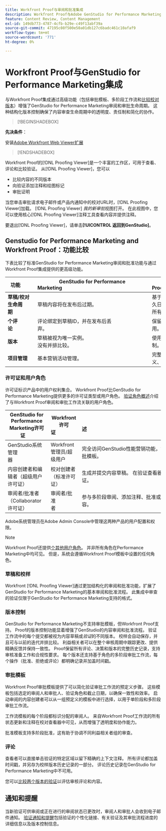 ```yaml
---
title: Workfront Proof与审阅和批准集成
description: Workfront Proof与Adobe GenStudio for Performance Marketing集成。
feature: Content Review, Content Management
exl-id: 149db773-4787-4cfb-b29e-c49f13abf39a
source-git-commit: 47195c08f500e50a01db127c6badc461c10afaf9
workflow-type: tm+mt
source-wordcount: '771'
ht-degree: 0%

---
```


# Workfront Proof与GenStudio for Performance Marketing集成

与Workfront Proof集成通过高级功能（包括审批模板、多阶段工作流和[比较校对版本](https://experienceleague.adobe.com/zh-hans/docs/workfront/using/workfront-proof/work-with-proofs-in-wf-proof/review-proofs-web-proofing-viewer/compare-proofs)）增强了GenStudio for Performance Marketing审阅和审批生命周期。 这种结构化版本控制确保了内容审查生命周期中的透明度、责任制和简化的协作。

>[!BEGINSHADEBOX]

**先决条件**：

安装[Adobe Workfront Web Viewer扩展](https://experienceleague.adobe.com/zh-hans/docs/workfront/using/review-and-approve-work/proofing/review-proofs-in-workfront/review-a-proof/review-proof-in-web-viewer-extension)

>[!ENDSHADEBOX]

Workfront Proof的[!DNL Proofing Viewer]是一个丰富的工作区，可用于查看、评论和比较验证。 从[!DNL Proofing Viewer]，您可以

* 比较内容的不同版本
* 向验证添加注释和绘图标记
* 审批证明

当您单击审批请求电子邮件或产品内通知中的校对URL时，[!DNL Proofing Viewer]加载。 [!DNL Proofing Viewer] _我的新审批_&#x200B;视图打开。 在此视图中，您可以使用核心[!DNL Proofing Viewer]注释工具查看内容并提供注释。

要退出[!DNL Proofing Viewer]，请单击&#x200B;**[!UICONTROL 返回到GenStudio]**。

## Genstudio for Performance Marketing and Workfront Proof：功能比较

下表比较了标准GenStudio for Performance Marketing审阅和批准功能与通过Workfront Proof集成提供的更高级功能。

| 功能        | GenStudio for Performance Marketing                                                                 | Workfront Proof                                                                 |
|-------------------------------|------------------------------------------------------------------------------------------------------|----------------------------------------------------------------------------------|
| **草稿/校对生命周期**        | 草稿内容将在发布后过期。 | 基于角色的多阶段审批链，带有时间戳的永久日志。<br>所有版本将无限期保留。 |
| **个评论**                | 评论绑定到草稿ID，并在发布后丢弃。                                           | 保留永久注释和批注以供审核和合规性使用。     |
| **版本**           | 草稿被视为唯一实例。<br>没有并排比较。                                      | 使用并排和叠加比较工具进行完整版本控制。        |
| **项目管理** | 基本营销活动管理。 | 完整的营销活动生命周期管理，包括自定义、模板、报告和详细审核。 |

### 许可证和用户角色

许可证标识产品中的用户权利集合。 Workfront Proof比GenStudio for Performance Marketing提供更多的许可证类型或用户角色。 [验证角色概述](https://experienceleague.adobe.com/zh-hans/docs/workfront/using/review-and-approve-work/proofing/proofing-overview/proof-roles)介绍了与Workfront Proof审阅和审批工作流关联的用户角色。

| GenStudio for Performance Marketing许可证       | Workfront许可证                 | 描述                                                                                                                                                      |
|---------------------------------------------------|-----------------------------------|------------------------------------------------------------------------------------------------------------------------------------------------------------------|
| GenStudio系统管理器                          | Workfront管理员/超级用户 | 完全访问GenStudio性能营销功能，如品牌、角色和产品管理。 管理工作流和设置。 创建审批模板。 |
| 内容创建者和编辑者（超级用户许可证）   | 校对创建者（标准许可证）  | 生成并提交内容草稿。 在验证查看器中，上传资源并启动验证。 需要Workfront Proof许可证。                              |
| 审阅者/批准者（Collaborator许可证）        | 审阅者/批准者                 | 参与多阶段审阅、添加注释、批准或拒绝内容。                                                                             |

Adobe系统管理员在Adobe Admin Console中管理这两种产品的用户配置和权限。

>[!NOTE]
>
> Workfront Proof还提供[个其他用户角色](https://experienceleague.adobe.com/zh-hans/docs/workfront/using/review-and-approve-work/proofing/proofing-overview/proof-roles)。 并非所有角色在Performance Marketing中均可见。 但是，系统会遵循Workfront Proof模板中设置的任何角色。

### 草稿和校样

Workfront [!DNL Proofing Viewer]通过更加结构化的审阅和批准功能，扩展了GenStudio for Performance Marketing的基本审阅和批准流程。 此集成中审查的验证仅限于GenStudio for Performance Marketing支持的格式。

### 版本控制

GenStudio for Performance Marketing不支持审批模板，但Workfront Proof支持。 Proof的版本控制功能显着增强了GenStudio的内容审阅和批准流程。 验证工作流中的每个提交都被视为内容草稿或&#x200B;_验证_&#x200B;的不同版本。 校样会自动保存，并且可与以前的迭代并排比较。 利益相关者可以在整个审核周期中跟踪更改、提供精确反馈并保持一致性。 Proof保留所有评论、决策和版本的完整历史记录，支持审核准备工作和合规性要求。 每个版本还支持基于角色的多阶段审批工作流，每个操作（批准、拒绝或评论）都明确记录并加盖时间戳。

### 审批模板

Workfront Proof审批模板提供了可以简化验证审批工作流的预定义步骤。 这些模板包括选定的审阅人和审批人、验证角色和截止日期，以确保一致性和效率。 启动审阅的内容创建者可以从一组预定义的模板中进行选择，以用于单阶段和多阶段审批工作流。

工作流模板的每个阶段都标识分配的审阅人。 来自Workfront Proof工作流的所有状态更新和注释在校对查看器中可见，从而增强了透明度和协作能力。

批准模板支持多阶段批准，这有助于协调不同利益相关者组的审查。

### 评论

查看者可以直接单击验证的特定区域以留下精确的上下文注释。 所有评论都加盖时间戳，并另存为校样版本历史记录的一部分。 评论历史记录在GenStudio for Performance Marketing中不可用。

您可以[比较两个版本的验证](https://experienceleague.adobe.com/zh-hans/docs/workfront/using/workfront-proof/work-with-proofs-in-wf-proof/review-proofs-web-proofing-viewer/compare-proofs)以评估审核评论和内容。

## 通知和提醒

当新验证可供审阅或正在进行的审阅状态已更改时，审阅人和审批人会收到电子邮件通知。
[验证通知和提醒](https://experienceleague.adobe.com/zh-hans/docs/workfront/using/workfront-proof/proof-notifications-and-reminders/proof-notifications-and-reminders/proof-notifications-and-reminders)包括验证的个性化链接、有关验证及其审批流程进度的详细信息以及版本控制信息。
